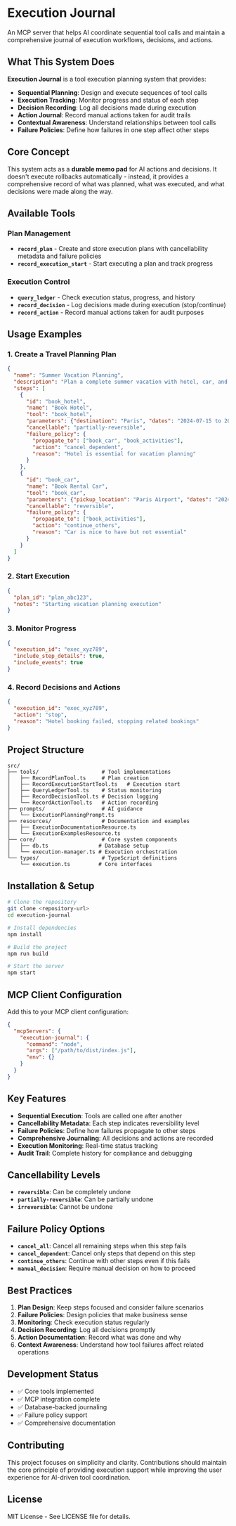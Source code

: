# Execution Journal

An MCP server that helps AI coordinate sequential tool calls and maintain a comprehensive journal of execution workflows, decisions, and actions.

## What This System Does

**Execution Journal** is a tool execution planning system that provides:

- **Sequential Planning**: Design and execute sequences of tool calls
- **Execution Tracking**: Monitor progress and status of each step
- **Decision Recording**: Log all decisions made during execution
- **Action Journal**: Record manual actions taken for audit trails
- **Contextual Awareness**: Understand relationships between tool calls
- **Failure Policies**: Define how failures in one step affect other steps

## Core Concept

This system acts as a **durable memo pad** for AI actions and decisions. It doesn't execute rollbacks automatically - instead, it provides a comprehensive record of what was planned, what was executed, and what decisions were made along the way.

## Available Tools

### Plan Management
- **`record_plan`** - Create and store execution plans with cancellability metadata and failure policies
- **`record_execution_start`** - Start executing a plan and track progress

### Execution Control
- **`query_ledger`** - Check execution status, progress, and history
- **`record_decision`** - Log decisions made during execution (stop/continue)
- **`record_action`** - Record manual actions taken for audit purposes

## Usage Examples

### 1. Create a Travel Planning Plan
```json
{
  "name": "Summer Vacation Planning",
  "description": "Plan a complete summer vacation with hotel, car, and activities",
  "steps": [
    {
      "id": "book_hotel",
      "name": "Book Hotel",
      "tool": "book_hotel",
      "parameters": {"destination": "Paris", "dates": "2024-07-15 to 2024-07-22"},
      "cancellable": "partially-reversible",
      "failure_policy": {
        "propagate_to": ["book_car", "book_activities"],
        "action": "cancel_dependent",
        "reason": "Hotel is essential for vacation planning"
      }
    },
    {
      "id": "book_car",
      "name": "Book Rental Car",
      "tool": "book_car",
      "parameters": {"pickup_location": "Paris Airport", "dates": "2024-07-15 to 2024-07-22"},
      "cancellable": "reversible",
      "failure_policy": {
        "propagate_to": ["book_activities"],
        "action": "continue_others",
        "reason": "Car is nice to have but not essential"
      }
    }
  ]
}
```

### 2. Start Execution
```json
{
  "plan_id": "plan_abc123",
  "notes": "Starting vacation planning execution"
}
```

### 3. Monitor Progress
```json
{
  "execution_id": "exec_xyz789",
  "include_step_details": true,
  "include_events": true
}
```

### 4. Record Decisions and Actions
```json
{
  "execution_id": "exec_xyz789",
  "action": "stop",
  "reason": "Hotel booking failed, stopping related bookings"
}
```

## Project Structure

```
src/
├── tools/                    # Tool implementations
│   ├── RecordPlanTool.ts     # Plan creation
│   ├── RecordExecutionStartTool.ts   # Execution start
│   ├── QueryLedgerTool.ts    # Status monitoring
│   ├── RecordDecisionTool.ts # Decision logging
│   └── RecordActionTool.ts   # Action recording
├── prompts/                  # AI guidance
│   └── ExecutionPlanningPrompt.ts
├── resources/                # Documentation and examples
│   ├── ExecutionDocumentationResource.ts
│   └── ExecutionExamplesResource.ts
├── core/                     # Core system components
│   ├── db.ts                # Database setup
│   └── execution-manager.ts # Execution orchestration
└── types/                    # TypeScript definitions
    └── execution.ts         # Core interfaces
```

## Installation & Setup

```bash
# Clone the repository
git clone <repository-url>
cd execution-journal

# Install dependencies
npm install

# Build the project
npm run build

# Start the server
npm start
```

## MCP Client Configuration

Add this to your MCP client configuration:

```json
{
  "mcpServers": {
    "execution-journal": {
      "command": "node",
      "args": ["/path/to/dist/index.js"],
      "env": {}
    }
  }
}
```

## Key Features

- **Sequential Execution**: Tools are called one after another
- **Cancellability Metadata**: Each step indicates reversibility level
- **Failure Policies**: Define how failures propagate to other steps
- **Comprehensive Journaling**: All decisions and actions are recorded
- **Execution Monitoring**: Real-time status tracking
- **Audit Trail**: Complete history for compliance and debugging

## Cancellability Levels

- **`reversible`**: Can be completely undone
- **`partially-reversible`**: Can be partially undone  
- **`irreversible`**: Cannot be undone

## Failure Policy Options

- **`cancel_all`**: Cancel all remaining steps when this step fails
- **`cancel_dependent`**: Cancel only steps that depend on this step
- **`continue_others`**: Continue with other steps even if this fails
- **`manual_decision`**: Require manual decision on how to proceed

## Best Practices

1. **Plan Design**: Keep steps focused and consider failure scenarios
2. **Failure Policies**: Design policies that make business sense
3. **Monitoring**: Check execution status regularly
4. **Decision Recording**: Log all decisions promptly
5. **Action Documentation**: Record what was done and why
6. **Context Awareness**: Understand how tool failures affect related operations

## Development Status

- ✅ Core tools implemented
- ✅ MCP integration complete
- ✅ Database-backed journaling
- ✅ Failure policy support
- ✅ Comprehensive documentation

## Contributing

This project focuses on simplicity and clarity. Contributions should maintain the core principle of providing execution support while improving the user experience for AI-driven tool coordination.

## License

MIT License - See LICENSE file for details.
